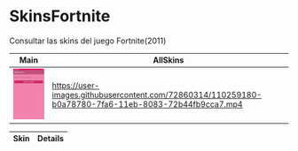 # SkinsFortnite
 Consultar las skins del juego Fortnite(2011)
 
 
 Main | AllSkins 
 ---- | --------
 ![](img/Main.png) | https://user-images.githubusercontent.com/72860314/110259180-b0a78780-7fa6-11eb-8083-72b44fb9cca7.mp4


 
 
 Skin | Details
 ---- | -------
 
 
 
 
